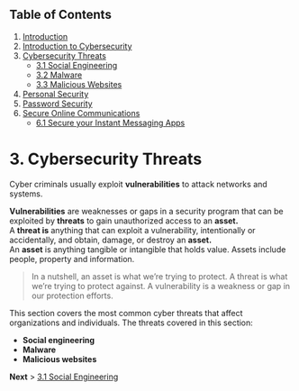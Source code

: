 ## Table of Contents

1. [Introduction](https://champions.boltech.global/)
1. [Introduction to Cybersecurity](https://champions.boltech.global/training/introduction)
1. [Cybersecurity Threats](https://champions.boltech.global/training/cybersecuritythreats)
    * [3.1 Social Engineering](https://champions.boltech.global/training/socialengineering)
    * [3.2 Malware](https://champions.boltech.global/training/malware)
    * [3.3 Malicious Websites](https://champions.boltech.global/training/maliciouswebsites)
1. [Personal Security](https://champions.boltech.global/training/personalsecurity)
1. [Password Security](https://champions.boltech.global/training/passwordsecurity)
1. [Secure Online Communications](https://champions.boltech.global/training/securecommunications)
    * [6.1 Secure your Instant Messaging Apps](https://champions.boltech.global/training/secureim) 
    
# 3. Cybersecurity Threats
Cyber criminals usually exploit __vulnerabilities__ to attack networks and systems. 

__Vulnerabilities__ are weaknesses or gaps in a security program that can be exploited by __threats__ to gain unauthorized access to an __asset.__ <br/> 
A __threat is__ anything that can exploit a vulnerability, intentionally or accidentally, and obtain, damage, or destroy an __asset.__<br/>
An __asset__ is anything tangible or intangible that holds value. Assets include people, property and information.<br/> 


> In a nutshell, an asset is what we’re trying to protect. 
A threat is what we’re trying to protect against.
A vulnerability is a weakness or gap in our protection efforts.

This section covers the most common cyber threats that affect organizations and individuals. The threats covered in this section:
* __Social engineering__
* __Malware__
* __Malicious websites__

__Next__ > [3.1 Social Engineering](https://champions.boltech.global/training/socialengineering)

